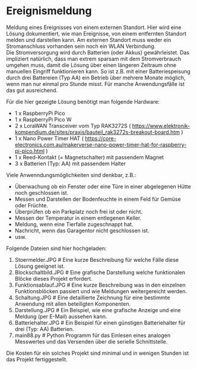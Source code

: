 # Ereignismeldung
Meldung eines Ereignisses von einem externen Standort. 
Hier wird eine Lösung dokumentiert, wie man Ereignisse, von einem entfernten Standort melden und darstellen kann. 
Am externen Standort muss weder ein Stromanschluss vorhanden sein noch ein WLAN Verbindung.  
Die Stromversorgung wird durch Batterien (oder Akkus) gewährleistet. Das impliziert natürlich, dass man extrem sparsam mit 
dem Stromverbrauch umgehen muss, damit die Lösung über einen längeren Zeitraum ohne manuellen Eingriff funktionieren kann. 
So ist z.B. mit einer Batteriespeisung durch drei Battereien (Typ AA) ein Betrieb über mehrere Monate möglich, 
wenn man nur einmal pro Stunde misst. Für manche Anwendungsfälle ist das gut ausreichend. 

Für die hier gezeigte Lösung benötigt man folgende Hardware: 
- 1 x RaspberryPi Pico 
- 1 x RaspberryPi Pico W
- 2 x LoraWAN Transceiver vom Typ RAK3272S ( https://www.elektronik-kompendium.de/sites/praxis/bauteil_rak3272s-breakout-board.htm ) 
- 1 x Nano Power Timer HAT ( https://core-electronics.com.au/makerverse-nano-power-timer-hat-for-raspberry-pi-pico.html )
- 1 x Reed-Kontakt (= Magnetschalter) mit passendem Magnet
- 3 x Batterien (Typ: AA) mit passendem Halter

Viele Anwenndungsmöglichkeiten sind denkbar, z.B.:
- Überwachung ob ein Fenster oder eine Türe in einer abgelegenen Hütte noch geschlossen ist.
- Messen und Darstellen der Bodenfeuchte in einem Feld für Gemüse oder Früchte.
- Überprüfen ob ein Parkplatz noch frei ist oder nicht.
- Messen der Temperatur in einem entlegenen Keller.
- Meldung, wenn eine Tierfalle zugeschnappt hat.
- Nachricht, wenn das Garagentor nicht geschlossen ist.
- usw.

Folgende Dateien sind hier hochgeladen: 
1. Stoermelder.JPG        # Eine kurze Beschreibung für welche Fälle diese Lösung geeignet ist.
2. Blockschaltbild.JPG    # Eine grafische Darstellung welche funktionalen Blöcke dieses Projekt erfordert.
3. Funktionsablauf.JPG    # Eine kurze Beschreibung was in den einzelnen Funktionsblöcken passiert und wie Meldungen weitergereicht werden.
4. Schaltung.JPG          # Eine detaillierte Zeichnung für eine bestimmte Anwendung mit allen beteiligten Komponenten. 
5. Darstellung.JPG        # Ein Beispiel, wie eine grafische Anzeige und eine Meldung (per  E-Mail) aussehen kann.
6. Batteriehalter.JPG     # Ein Beispiel für einen günstigen Batteriehalter für drei (Typ: AA) Batterien.
7. main88.py              # Python Programm für das Einlesen eines analogen Messwertes und das Versenden über die serielle Schnittstelle.
   
Die Kosten für ein solches Projekt sind minimal und in wenigen Stunden ist das Projekt fertiggestellt. 

